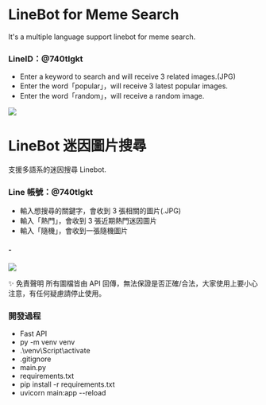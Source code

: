# LineBot for Meme Search

It's a multiple language support linebot for meme search.

### LineID：@740tlgkt

-   Enter a keyword to search and will receive 3 related images.(JPG)
-   Enter the word「popular」，will receive 3 latest popular images.
-   Enter the word「random」，will receive a random image.

![](https://i.imgur.com/soggf8W.png)

# LineBot 迷因圖片搜尋

支援多語系的迷因搜尋 Linebot.

### Line 帳號：@740tlgkt

-   輸入想搜尋的關鍵字，會收到 3 張相關的圖片(.JPG)
-   輸入「熱門」，會收到 3 張近期熱門迷因圖片
-   輸入「隨機」，會收到一張隨機圖片

#### -

![](https://cdn-images-1.medium.com/max/1600/1*FRiF282xTKHgKST76lfPWw.png)

✨ 免責聲明
所有圖檔皆由 API 回傳，無法保證是否正確/合法，大家使用上要小心注意，有任何疑慮請停止使用。

### 開發過程

-   Fast API
-   py -m venv venv
-   .\venv\Script\activate
-   .gitignore
-   main.py
-   requirements.txt
-   pip install -r requirements.txt
-   uvicorn main:app --reload
